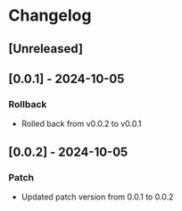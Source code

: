 # Changelog

## [Unreleased]

## [0.0.1] - 2024-10-05
### Rollback
- Rolled back from v0.0.2 to v0.0.1

## [0.0.2] - 2024-10-05
### Patch
- Updated patch version from 0.0.1 to 0.0.2
